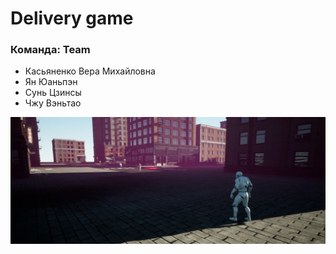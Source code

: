 # Delivery game
### Команда: Team

- Касьяненко Вера Михайловна
- Ян Юаньпэн
- Сунь Цзинсы
- Чжу Вэньтао

<img src="img/img.jpg" alt="Game">